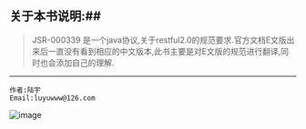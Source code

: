 ## 关于本书说明:##
>    JSR-000339 是一个java协议,关于restful2.0的规范要求.官方文档E文版出来后一直没有看到相应的中文版本,此书主要是对E文版的规范进行翻译,同时也会添加自己的理解.
    
----
    作者:陆宇
    Email:luyuwww@126.com
    
    
![image](http://i1064.photobucket.com/albums/u376/luyuwww/11_zpstvnwf2uu.jpg)